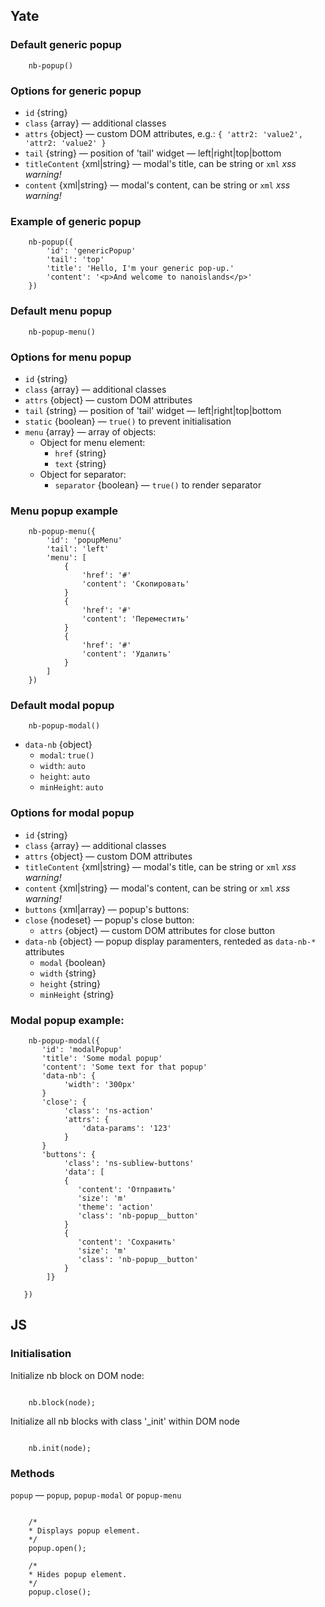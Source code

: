 ## Yate

### Default generic popup

```
    nb-popup()
```

### Options for generic popup

* `id` {string}
* `class` {array} — additional classes
* `attrs` {object} — custom DOM attributes, e.g.: `{ 'attr2: 'value2', 'attr2: 'value2' }`
* `tail` {string} — position of 'tail' widget — left|right|top|bottom
* `titleContent` {xml|string} —  modal's title, can be string or `xml` _xss warning!_
* `content` {xml|string} — modal's content, can be string or `xml` _xss warning!_

### Example of generic popup

```
    nb-popup({
        'id': 'genericPopup'
        'tail': 'top'
        'title': 'Hello, I'm your generic pop-up.'
        'content': '<p>And welcome to nanoislands</p>'
    })
```

### Default menu popup

```
    nb-popup-menu()
```

### Options for menu popup

* `id` {string}
* `class` {array} — additional classes
* `attrs` {object} — custom DOM attributes
* `tail` {string} — position of 'tail' widget — left|right|top|bottom
* `static` {boolean} — `true()` to prevent initialisation
* `menu` {array} — array of objects:
    * Object for menu element:
        * `href` {string}
        * `text` {string}
    * Object for separator:
        * `separator` {boolean} — `true()` to render separator

### Menu popup example

```
    nb-popup-menu({
        'id': 'popupMenu'
        'tail': 'left'
        'menu': [
            {
                'href': '#'
                'content': 'Скопировать'
            }
            {
                'href': '#'
                'content': 'Переместить'
            }
            {
                'href': '#'
                'content': 'Удалить'
            }
        ]
    })
```

### Default modal popup

```
    nb-popup-modal()
```

* `data-nb` {object}
    * `modal`: `true()`
    * `width`: `auto`
    * `height`: `auto`
    * `minHeight`: `auto`

### Options for modal popup

* `id` {string}
* `class` {array} — additional classes
* `attrs` {object} — custom DOM attributes
* `titleContent` {xml|string} — modal's title, can be string or `xml` _xss warning!_
* `content` {xml|string} — modal's content, can be string or `xml` _xss warning!_
* `buttons` {xml|array} — popup's buttons:
* `close` {nodeset} — popup's close button:
    * `attrs` {object} — custom DOM attributes for close button
* `data-nb` {object} — popup display paramenters, renteded as `data-nb-*` attributes
    * `modal` {boolean}
    * `width` {string}
    * `height` {string}
    * `minHeight` {string}

### Modal popup example:

```
    nb-popup-modal({
       'id': 'modalPopup'
       'title': 'Some modal popup'
       'content': 'Some text for that popup'
       'data-nb': {
            'width': '300px'
       }
       'close': {
            'class': 'ns-action'
            'attrs': {
                'data-params': '123'
            }
       }
       'buttons': {
            'class': 'ns-subliew-buttons'
            'data': [
            {
               'content': 'Отправить'
               'size': 'm'
               'theme': 'action'
               'class': 'nb-popup__button'
            }
            {
               'content': 'Сохранить'
               'size': 'm'
               'class': 'nb-popup__button'
            }
        ]}

   })

```

## JS

### Initialisation

Initialize nb block on DOM node:
```

    nb.block(node);

```

Initialize all nb blocks with class '_init' within DOM node

```

    nb.init(node);

```

### Methods

`popup` — `popup`, `popup-modal` or `popup-menu`

```

    /*
    * Displays popup element.
    */
    popup.open();

    /*
    * Hides popup element.
    */
    popup.close();

``` 



